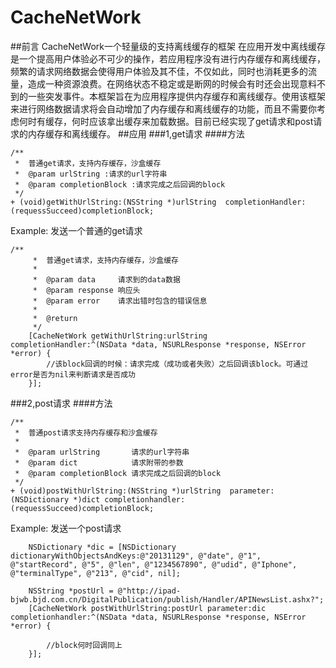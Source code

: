# CacheNetWork
##前言
CacheNetWork一个轻量级的支持离线缓存的框架
在应用开发中离线缓存是一个提高用户体验必不可少的操作，若应用程序没有进行内存缓存和离线缓存，频繁的请求网络数据会使得用户体验及其不佳，不仅如此，同时也消耗更多的流量，造成一种资源浪费。在网络状态不稳定或是断网的时候会有时还会出现意料不到的一些突发事件。本框架旨在为应用程序提供内存缓存和离线缓存。使用该框架来进行网络数据请求将会自动增加了内存缓存和离线缓存的功能，而且不需要你考虑何时有缓存，何时应该拿出缓存来加载数据。目前已经实现了get请求和post请求的内存缓存和离线缓存。
##应用
###1,get请求
####方法
```
/**
 *  普通get请求，支持内存缓存，沙盒缓存
 *  @param urlString :请求的url字符串
 *  @param completionBlock :请求完成之后回调的block
 */
+ (void)getWithUrlString:(NSString *)urlString  completionHandler:(requessSucceed)completionBlock;
```
Example:
发送一个普通的get请求
```
/**
     *  普通get请求，支持内存缓存，沙盒缓存
     *
     *  @param data     请求到的data数据
     *  @param response 响应头
     *  @param error    请求出错时包含的错误信息
     *
     *  @return 
     */
    [CacheNetWork getWithUrlString:urlString completionHandler:^(NSData *data, NSURLResponse *response, NSError *error) {
        //该block回调的时候：请求完成（成功或者失败）之后回调该block。可通过error是否为nil来判断请求是否成功
    }];

```
###2,post请求
####方法
```
/**
 *  普通post请求支持内存缓存和沙盒缓存
 *
 *  @param urlString       请求的url字符串
 *  @param dict            请求附带的参数
 *  @param completionBlock 请求完成之后回调的block
 */
+ (void)postWithUrlString:(NSString *)urlString  parameter:(NSDictionary *)dict completionhandler:(requessSucceed)completionBlock;
```
Example:
发送一个post请求
```
    NSDictionary *dic = [NSDictionary dictionaryWithObjectsAndKeys:@"20131129", @"date", @"1", @"startRecord", @"5", @"len", @"1234567890", @"udid", @"Iphone", @"terminalType", @"213", @"cid", nil];
    
    NSString *postUrl = @"http://ipad-bjwb.bjd.com.cn/DigitalPublication/publish/Handler/APINewsList.ashx?";
    [CacheNetWork postWithUrlString:postUrl parameter:dic completionhandler:^(NSData *data, NSURLResponse *response, NSError *error) {
        
        //block何时回调同上
    }];
```

